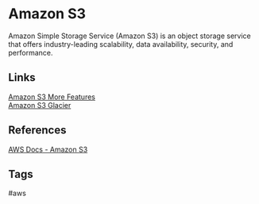 # Amazon S3

Amazon Simple Storage Service (Amazon S3) is an object storage service that offers industry-leading scalability, data availability, security, and performance.  

## Links
[Amazon S3 More Features](https://github.com/EliotKhachi//publicZk/tree/main/202309110524)  
[Amazon S3 Glacier](https://github.com/EliotKhachi//publicZk/tree/main/202309120137)  

## References
[AWS Docs - Amazon S3](https://docs.aws.amazon.com/AmazonS3/latest/userguide/Welcome.html)  

## Tags
#aws

